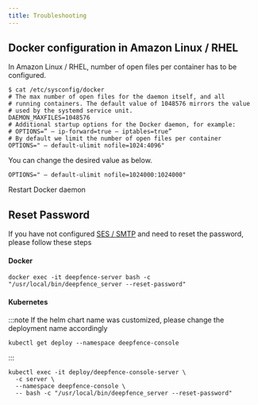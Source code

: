 ```yaml
---
title: Troubleshooting
---
```


## Docker configuration in Amazon Linux / RHEL
In Amazon Linux / RHEL, number of open files per container has to be configured.

```shell
$ cat /etc/sysconfig/docker
# The max number of open files for the daemon itself, and all
# running containers. The default value of 1048576 mirrors the value
# used by the systemd service unit.
DAEMON_MAXFILES=1048576
# Additional startup options for the Docker daemon, for example:
# OPTIONS=” — ip-forward=true — iptables=true”
# By default we limit the number of open files per container
OPTIONS=" — default-ulimit nofile=1024:4096"
```
You can change the desired value as below.
```shell
OPTIONS=" — default-ulimit nofile=1024000:1024000"
```
Restart Docker daemon

## Reset Password

If you have not configured [SES / SMTP](manage-users.md#configuring-google-smtp) and need to reset the password, please follow these steps
#### Docker
```shell
docker exec -it deepfence-server bash -c "/usr/local/bin/deepfence_server --reset-password"
```

#### Kubernetes

:::note
If the helm chart name was customized, please change the deployment name accordingly
```shell
kubectl get deploy --namespace deepfence-console
```
:::

```shell
kubectl exec -it deploy/deepfence-console-server \
  -c server \
  --namespace deepfence-console \
  -- bash -c "/usr/local/bin/deepfence_server --reset-password"
```
